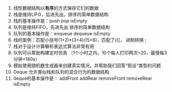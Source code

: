 1. 线性数据结构以**有序**的方式保存它们的数据
2. 栈是维持LIFO，后进先出，排序的简单数据结构
3. 栈的基本操作是：push pop isEmpty
4. 队列是维持FIFO，先进先出 排序的简单数据结构
5. 队列的基本操作是：enqueue dequeue isEmpty
6. 栈的案例：匹配小括号(1+2)*(3+4)/(5+6)，匹配了({[， 进制转换 ;
7. 栈对于设计计算解析表达式算法非常有用
8. 队列可以帮助构建定时仿真 （1个小时之内，10个每人打印两次=20，最慢每3分钟=180s）
9. 模拟使用随机数生成器来创建真实情况，并帮助我们回答”假设“类型的问题
10. Deque 允许类似栈和队列的混合行为的数据结构
11. deque的基本操作是： addFront addRear removeFront removeRear isEmpty
